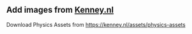 ## Add images from [Kenney.nl](https://kenney.nl/)

Download Physics Assets from https://kenney.nl/assets/physics-assets 